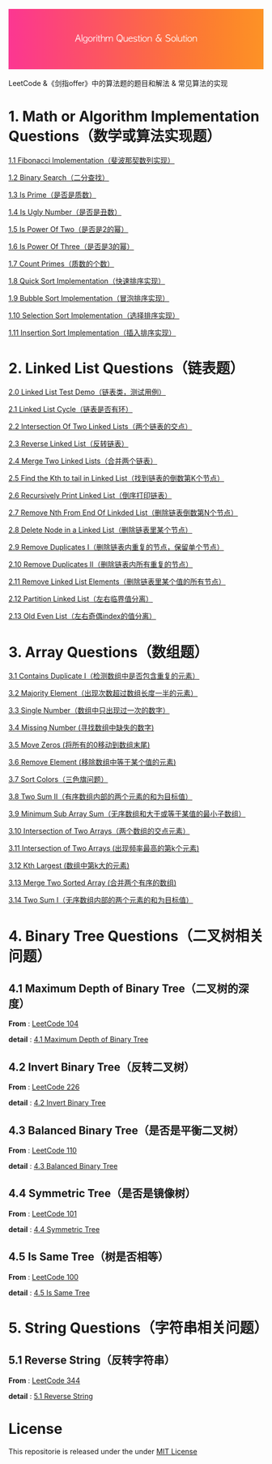 ![](res/header.png)



LeetCode &《剑指offer》中的算法题的题目和解法 & 常见算法的实现



# 1. Math or Algorithm Implementation Questions（数学或算法实现题）



[1.1 Fibonacci Implementation（斐波那契数列实现）](https://github.com/knightsj/awesome-algorithm-question-solution/tree/master/%5B1%5D.%20Math%20%26%20Algorithm%20Implementation/1.1%20Fibonacci%20Implementation)

[1.2 Binary Search（二分查找）](https://github.com/knightsj/awesome-algorithm-question-solution/tree/master/%5B1%5D.%20Math%20%26%20Algorithm%20Implementation/1.2%20Binary%20Search)

[1.3 Is Prime（是否是质数）](https://github.com/knightsj/awesome-algorithm-question-solution/tree/master/%5B1%5D.%20Math%20%26%20Algorithm%20Implementation/1.3%20Is%20Prime)

[1.4 Is Ugly Number（是否是丑数）](https://github.com/knightsj/awesome-algorithm-question-solution/tree/master/%5B1%5D.%20Math%20%26%20Algorithm%20Implementation/1.4%20Is%20Ugly%20Number)

[1.5 Is Power Of Two（是否是2的幂）](https://github.com/knightsj/awesome-algorithm-question-solution/tree/master/%5B1%5D.%20Math%20%26%20Algorithm%20Implementation/1.5%20Is%20Power%20Of%20Two)

[1.6 Is Power Of Three（是否是3的幂）](https://github.com/knightsj/awesome-algorithm-question-solution/tree/master/%5B1%5D.%20Math%20%26%20Algorithm%20Implementation/1.6%20Is%20Power%20Of%20Three)

[1.7 Count Primes（质数的个数）](https://github.com/knightsj/awesome-algorithm-question-solution/tree/master/%5B1%5D.%20Math%20%26%20Algorithm%20Implementation/1.7%20Count%20Primes)

[1.8 Quick Sort Implementation（快速排序实现）](https://github.com/knightsj/awesome-algorithm-question-solution/tree/master/%5B1%5D.%20Math%20%26%20Algorithm%20Implementation/1.8%20Quick%20Sort%20Implementation)

[1.9 Bubble Sort Implementation（冒泡排序实现）](https://github.com/knightsj/awesome-algorithm-question-solution/tree/master/%5B1%5D.%20Math%20%26%20Algorithm%20Implementation/1.9%20Bubble%20Sort%20Implementation)

[1.10 Selection Sort Implementation（选择排序实现）](https://github.com/knightsj/awesome-algorithm-question-solution/tree/master/%5B1%5D.%20Math%20%26%20Algorithm%20Implementation/1.10%20Selection%20Sort%20Implementation)

[1.11 Insertion Sort Implementation（插入排序实现）](https://github.com/knightsj/awesome-algorithm-question-solution/tree/master/%5B1%5D.%20Math%20%26%20Algorithm%20Implementation/1.11%20Insertion%20Sort%20Implementation)





# 2. Linked List Questions（链表题）

[2.0 Linked List Test Demo（链表类，测试用例）](https://github.com/knightsj/awesome-algorithm-question-solution/tree/master/%5B2%5D.%20Linked%20List/2.0%20Linked%20List%20Test%20Demo)

[2.1 Linked List Cycle（链表是否有环）](https://github.com/knightsj/awesome-algorithm-question-solution/tree/master/%5B2%5D.%20Linked%20List/2.1%20Linked%20List%20Cycle)

[2.2 Intersection Of Two Linked Lists（两个链表的交点）](https://github.com/knightsj/awesome-algorithm-question-solution/tree/master/%5B2%5D.%20Linked%20List/2.2%20Intersection%20Of%20Two%20Linked%20Lists)

 [2.3 Reverse Linked List（反转链表）](https://github.com/knightsj/awesome-algorithm-question-solution/tree/master/%5B2%5D.%20Linked%20List/2.3%20Reverse%20Linked%20List)

[2.4 Merge Two Linked Lists（合并两个链表）](https://github.com/knightsj/awesome-algorithm-question-solution/tree/master/%5B2%5D.%20Linked%20List/2.4%20Merge%20Two%20Linked%20Lists)

[2.5 Find the Kth to tail in Linked List（找到链表的倒数第K个节点）](https://github.com/knightsj/awesome-algorithm-question-solution/tree/master/%5B2%5D.%20Linked%20List/2.5%20Find%20the%20Kth%20to%20tail%20in%20Linked%20List)

[2.6 Recursively Print Linked List（倒序打印链表）](https://github.com/knightsj/awesome-algorithm-question-solution/tree/master/%5B2%5D.%20Linked%20List/2.6%20Recursively%20print%20Linked%20List)

[2.7 Remove Nth From End Of Linkded List（删除链表倒数第N个节点）](https://github.com/knightsj/awesome-algorithm-question-solution/tree/master/%5B2%5D.%20Linked%20List/2.7%20Remove%20Nth%20From%20End%20Of%20Linkded%20List)

[2.8 Delete Node in a Linked List（删除链表里某个节点）](https://github.com/knightsj/awesome-algorithm-question-solution/tree/master/%5B2%5D.%20Linked%20List/2.8%20Delete%20Node%20in%20a%20Linked%20List/)

[2.9 Remove Duplicates I（删除链表内重复的节点，保留单个节点）](https://github.com/knightsj/awesome-algorithm-question-solution/tree/master/%5B2%5D.%20Linked%20List/2.9%20Remove%20Duplicates%20I)

[2.10 Remove Duplicates II（删除链表内所有重复的节点）](https://github.com/knightsj/awesome-algorithm-question-solution/tree/master/%5B2%5D.%20Linked%20List/2.10%20Remove%20Duplicates%20II)

[2.11 Remove Linked List Elements（删除链表里某个值的所有节点）](https://github.com/knightsj/awesome-algorithm-question-solution/tree/master/%5B2%5D.%20Linked%20List/2.11%20Remove%20Linked%20List%20Elements)

[2.12 Partition Linked List（左右临界值分离）](https://github.com/knightsj/awesome-algorithm-question-solution/tree/master/%5B2%5D.%20Linked%20List/2.12%20Partition%20Linked%20List)

[2.13 Old Even List（左右奇偶index的值分离）](https://github.com/knightsj/awesome-algorithm-question-solution/tree/master/%5B2%5D.%20Linked%20List/2.13%20Old%20Evem%20List)



# 3. Array Questions（数组题）

[3.1 Contains Duplicate I（检测数组中是否包含重复的元素）](https://github.com/knightsj/awesome-algorithm-question-solution/tree/master/%5B3%5D.%20Array/3.1%20Contains%20Duplicate%20I)

[3.2 Majority Element（出现次数超过数组长度一半的元素）](https://github.com/knightsj/awesome-algorithm-question-solution/tree/master/%5B3%5D.%20Array/3.2%20Majority%20Element)

[3.3 Single Number（数组中只出现过一次的数字）](https://github.com/knightsj/awesome-algorithm-question-solution/tree/master/%5B3%5D.%20Array/3.3%20Single%20Number)

[3.4 Missing Number (寻找数组中缺失的数字)](https://github.com/knightsj/awesome-algorithm-question-solution/tree/master/%5B3%5D.%20Array/3.4%20Missing%20Number)

[3.5 Move Zeros (将所有的0移动到数组末尾)](https://github.com/knightsj/awesome-algorithm-question-solution/tree/master/%5B3%5D.%20Array/3.5%20Move%20Zeros)

[3.6 Remove Element (移除数组中等于某个值的元素)](https://github.com/knightsj/awesome-algorithm-question-solution/tree/master/%5B3%5D.%20Array/3.6%20Remove%20Element)

 [3.7 Sort Colors（三色旗问题）](https://github.com/knightsj/awesome-algorithm-question-solution/tree/master/%5B3%5D.%20Array/3.7%20Sort%20Colors)

 [3.8 Two Sum II（有序数组内部的两个元素的和为目标值）](https://github.com/knightsj/awesome-algorithm-question-solution/tree/master/%5B3%5D.%20Array/3.8%20Two%20Sum%20II)

 [3.9 Minimum Sub Array Sum（无序数组和大于或等于某值的最小子数组）](https://github.com/knightsj/awesome-algorithm-question-solution/tree/master/%5B3%5D.%20Array/3.9%20Minimum%20Sub%20Array%20Sum)

[3.10 Intersection of Two Arrays（两个数组的交点元素）](https://github.com/knightsj/awesome-algorithm-question-solution/tree/master/%5B3%5D.%20Array/3.10%20Intersection%20of%20Two%20Arrays)

[3.11 Intersection of Two Arrays  (出现频率最高的第k个元素)](https://github.com/knightsj/awesome-algorithm-question-solution/tree/master/%5B3%5D.%20Array/3.11%20Top%20Kth%20Frequent)

[3.12 Kth Largest  (数组中第k大的元素)](https://github.com/knightsj/awesome-algorithm-question-solution/tree/master/%5B3%5D.%20Array/3.12%20Kth%20Largest)

[3.13 Merge Two Sorted Array (合并两个有序的数组)](https://github.com/knightsj/awesome-algorithm-question-solution/tree/master/%5B3%5D.%20Array/3.13%20Merge%20Two%20Sorted%20Array)

[3.14 Two Sum I（无序数组内部的两个元素的和为目标值）](https://github.com/knightsj/awesome-algorithm-question-solution/tree/master/%5B3%5D.%20Array/3.14%20Two%20Sum%20I)







# 4. Binary Tree Questions（二叉树相关问题）



## 4.1 Maximum Depth of Binary Tree（二叉树的深度）

**From** : [LeetCode 104](https://leetcode.com/problems/reverse-linked-list/description/)

**detail** : [4.1 Maximum Depth of Binary Tree](https://github.com/knightsj/awesome-algorithm-question-solution/tree/master/%5B4%5D.%20Tree/4.1%20Maximum%20Depth%20Of%20Binary%20Tree)



## 4.2 Invert Binary Tree（反转二叉树）

**From** : [LeetCode 226](https://leetcode.com/problems/invert-binary-tree/description/)

**detail** : [4.2 Invert Binary Tree](https://github.com/knightsj/awesome-algorithm-question-solution/tree/master/%5B4%5D.%20Tree/4.2%20Invert%20Binary%20Tree)



## 4.3 Balanced Binary Tree（是否是平衡二叉树）

**From** : [LeetCode 110](https://leetcode.com/problems/balanced-binary-tree/description/)

**detail** : [4.3 Balanced Binary Tree](https://github.com/knightsj/awesome-algorithm-question-solution/tree/master/%5B4%5D.%20Tree/4.3%20Balanced%20Binary%20Tree)



## 4.4 Symmetric Tree（是否是镜像树）

**From** : [LeetCode 101](https://leetcode.com/problems/symmetric-tree/description/)

**detail** : [4.4 Symmetric Tree](https://github.com/knightsj/awesome-algorithm-question-solution/tree/master/%5B4%5D.%20Tree/4.4%20Symmetric%20Tree)



## 4.5 Is Same Tree（树是否相等）

**From** : [LeetCode 100](https://leetcode.com/problems/same-tree/description/)

**detail** : [4.5 Is Same Tree](https://github.com/knightsj/awesome-algorithm-question-solution/tree/master/%5B4%5D.%20Tree/4.5%20Is%20Same%20Tree)



# 5. String Questions（字符串相关问题）

## 5.1 Reverse String（反转字符串）

**From** : [LeetCode 344](https://leetcode.com/problems/reverse-string/description/)

**detail** : [5.1 Reverse String](https://github.com/knightsj/awesome-algorithm-question-solution/tree/master/%5B5%5D.%20String/5.1%20Reverse%20String)







# License

This repositorie is released under the under [MIT License](https://github.com/knightsj/awesome-algorithm-question-solution/blob/master/LICENSE)

